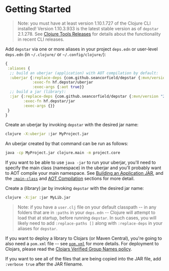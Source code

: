 # Getting Started

> Note: you must have at least version 1.10.1.727 of the Clojure CLI installed! Version 1.10.3.933 is the latest stable version as of `depstar` 2.1.278. See [Clojure Tools Releases](https://clojure.org/releases/tools) for details about the functionality in recent CLI releases.

Add `depstar` via one or more aliases in your project `deps.edn` or user-level `deps.edn` (in `~/.clojure/` or `~/.config/clojure/`):

```clj
{
 :aliases {
  ;; build an uberjar (application) with AOT compilation by default:
  :uberjar {:replace-deps {com.github.seancorfield/depstar {:mvn/version "2.1.278"}}
            :exec-fn hf.depstar/uberjar
            :exec-args {:aot true}}
  ;; build a jar (library):
  :jar {:replace-deps {com.github.seancorfield/depstar {:mvn/version "2.1.278"}}
        :exec-fn hf.depstar/jar
        :exec-args {}}
 }
}
```

Create an uberjar by invoking `depstar` with the desired jar name:

```bash
clojure -X:uberjar :jar MyProject.jar
```

An uberjar created by that command can be run as follows:

```bash
java -cp MyProject.jar clojure.main -m project.core
```

If you want to be able to use `java -jar` to run your uberjar, you'll need to specify the main class (namespace) in the uberjar and you'll probably want to AOT compile your main namespace. See [Building an Application JAR](application-jar.md), and the [`:main-class`](main-class.md) and [AOT Compilation](aot.md) sections for more detail.

Create a (library) jar by invoking `depstar` with the desired jar name:

```bash
clojure -X:jar :jar MyLib.jar
```

> Note: if you have a `user.clj` file on your default classpath -- in any folders that are in `:paths` in your `deps.edn` -- Clojure will attempt to load that at startup, before running `depstar`. In such cases, you will likely need to add `:replace-paths []` along with `:replace-deps` in your aliases for `depstar`.

If you want to deploy a library to Clojars (or Maven Central), you're going to also need a `pom.xml` file -- see [`pom.xml`](pom-xml.md) for more details.
For deployment to Clojars, please read the [Clojars Verified Group Names policy](https://github.com/clojars/clojars-web/wiki/Verified-Group-Names).

If you want to see all of the files that are being copied into the JAR file, add `:verbose true` after the JAR filename.
